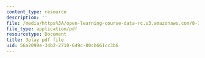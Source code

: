```yaml
---
content_type: resource
description: ''
file: /media/https%3A/open-learning-course-data-rc.s3.amazonaws.com/8-333-statistical-mechanics-i-statistical-mechanics-of-particles-fall-2013/56a2099e34b22710649c80cb661cc3b6_8kNP_VWmfFs.pdf
file_type: application/pdf
resourcetype: Document
title: 3play pdf file
uid: 56a2099e-34b2-2710-649c-80cb661cc3b6
---
```

